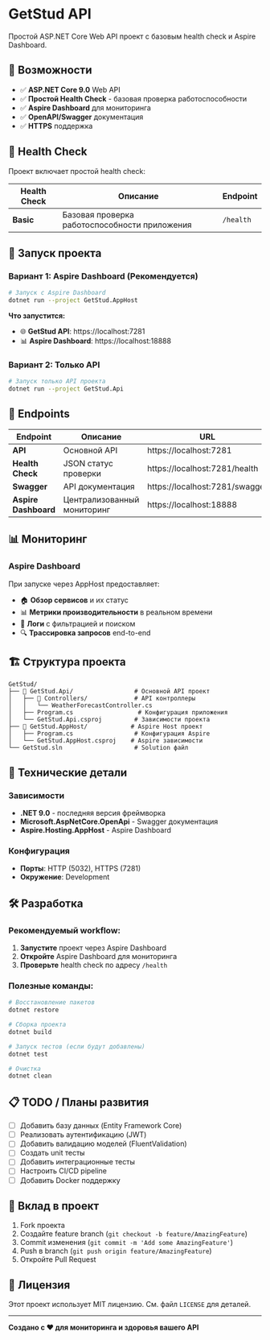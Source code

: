 # GetStud API

Простой ASP.NET Core Web API проект с базовым health check и Aspire Dashboard.

## 🚀 Возможности

- ✅ **ASP.NET Core 9.0** Web API
- ✅ **Простой Health Check** - базовая проверка работоспособности
- ✅ **Aspire Dashboard** для мониторинга
- ✅ **OpenAPI/Swagger** документация
- ✅ **HTTPS** поддержка

## 🏥 Health Check

Проект включает простой health check:

| Health Check | Описание | Endpoint |
|-------------|----------|----------|
| **Basic** | Базовая проверка работоспособности приложения | `/health` |

## 🚀 Запуск проекта

### Вариант 1: Aspire Dashboard (Рекомендуется)

```bash
# Запуск с Aspire Dashboard
dotnet run --project GetStud.AppHost
```

**Что запустится:**
- 🌐 **GetStud API**: https://localhost:7281
- 📊 **Aspire Dashboard**: https://localhost:18888

### Вариант 2: Только API

```bash
# Запуск только API проекта
dotnet run --project GetStud.Api
```

## 📍 Endpoints

| Endpoint | Описание | URL |
|----------|----------|-----|
| **API** | Основной API | https://localhost:7281 |
| **Health Check** | JSON статус проверки | https://localhost:7281/health |
| **Swagger** | API документация | https://localhost:7281/swagger |
| **Aspire Dashboard** | Централизованный мониторинг | https://localhost:18888 |

## 📊 Мониторинг

### Aspire Dashboard
При запуске через AppHost предоставляет:
- 🏠 **Обзор сервисов** и их статус
- 📊 **Метрики производительности** в реальном времени
- 📝 **Логи** с фильтрацией и поиском
- 🔍 **Трассировка запросов** end-to-end

## 🏗️ Структура проекта

```
GetStud/
├── 📁 GetStud.Api/                 # Основной API проект
│   ├── 📁 Controllers/             # API контроллеры
│   │   └── WeatherForecastController.cs
│   ├── Program.cs                  # Конфигурация приложения
│   └── GetStud.Api.csproj         # Зависимости проекта
├── 📁 GetStud.AppHost/            # Aspire Host проект
│   ├── Program.cs                 # Конфигурация Aspire
│   └── GetStud.AppHost.csproj    # Aspire зависимости
└── GetStud.sln                    # Solution файл
```

## 🔧 Технические детали

### Зависимости
- **.NET 9.0** - последняя версия фреймворка
- **Microsoft.AspNetCore.OpenApi** - Swagger документация
- **Aspire.Hosting.AppHost** - Aspire Dashboard

### Конфигурация
- **Порты**: HTTP (5032), HTTPS (7281)
- **Окружение**: Development

## 🛠️ Разработка

### Рекомендуемый workflow:
1. **Запустите** проект через Aspire Dashboard
2. **Откройте** Aspire Dashboard для мониторинга
3. **Проверьте** health check по адресу `/health`

### Полезные команды:
```bash
# Восстановление пакетов
dotnet restore

# Сборка проекта
dotnet build

# Запуск тестов (если будут добавлены)
dotnet test

# Очистка
dotnet clean
```

## 📋 TODO / Планы развития

- [ ] Добавить базу данных (Entity Framework Core)
- [ ] Реализовать аутентификацию (JWT)
- [ ] Добавить валидацию моделей (FluentValidation)
- [ ] Создать unit тесты
- [ ] Добавить интеграционные тесты
- [ ] Настроить CI/CD pipeline
- [ ] Добавить Docker поддержку

## 🤝 Вклад в проект

1. Fork проекта
2. Создайте feature branch (`git checkout -b feature/AmazingFeature`)
3. Commit изменения (`git commit -m 'Add some AmazingFeature'`)
4. Push в branch (`git push origin feature/AmazingFeature`)
5. Откройте Pull Request

## 📄 Лицензия

Этот проект использует MIT лицензию. См. файл `LICENSE` для деталей.

---

**Создано с ❤️ для мониторинга и здоровья вашего API**
